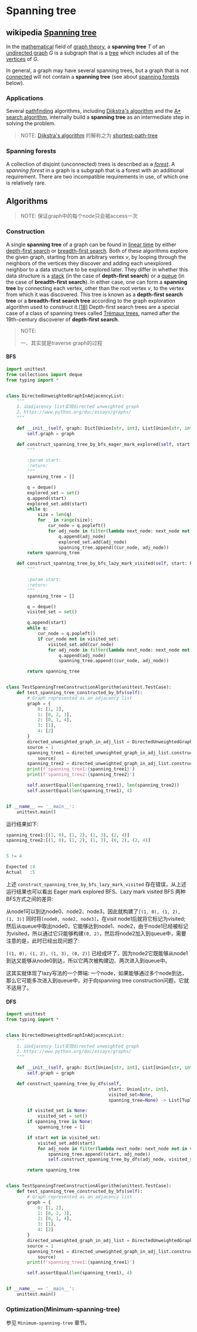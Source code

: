 # Spanning tree



## wikipedia [Spanning tree](https://en.wikipedia.org/wiki/Spanning_tree) 

In the [mathematical](https://en.wikipedia.org/wiki/Mathematics) field of [graph theory](https://en.wikipedia.org/wiki/Graph_theory), a **spanning tree** *T* of an [undirected graph](https://en.wikipedia.org/wiki/Undirected_graph) *G* is a subgraph that is a [tree](https://en.wikipedia.org/wiki/Tree_(graph_theory)) which includes all of the [vertices](https://en.wikipedia.org/wiki/Vertex_(graph_theory)) of *G*.

In general, a graph may have several spanning trees, but a graph that is not [connected](https://en.wikipedia.org/wiki/Connected_graph) will not contain a **spanning tree** (see about [spanning forests](https://en.wikipedia.org/wiki/Spanning_tree#Spanning_forests) below).

### Applications

Several [pathfinding](https://en.wikipedia.org/wiki/Pathfinding) algorithms, including [Dijkstra's algorithm](https://en.wikipedia.org/wiki/Dijkstra's_algorithm) and the [A* search algorithm](https://en.wikipedia.org/wiki/A*_search_algorithm), internally build a **spanning tree** as an intermediate step in solving the problem.

> NOTE: [Dijkstra's algorithm](https://en.wikipedia.org/wiki/Dijkstra's_algorithm) 的解称之为 [shortest-path-tree](https://en.wikipedia.org/wiki/Shortest-path_tree) 
>



### Spanning forests

A collection of disjoint (unconnected) trees is described as a *[forest](https://en.wikipedia.org/wiki/Forest_(graph_theory))*. A *spanning forest* in a graph is a subgraph that is a forest with an additional requirement. There are two incompatible requirements in use, of which one is relatively rare.

## Algorithms

> NOTE: 保证graph中的每个node只会被access一次

### Construction

A single **spanning tree** of a graph can be found in [linear time](https://en.wikipedia.org/wiki/Linear_time) by either [depth-first search](https://en.wikipedia.org/wiki/Depth-first_search) or [breadth-first search](https://en.wikipedia.org/wiki/Breadth-first_search). Both of these algorithms explore the given graph, starting from an arbitrary vertex *v*, by looping through the neighbors of the vertices they discover and adding each unexplored neighbor to a data structure to be explored later. They differ in whether this data structure is a [stack](https://en.wikipedia.org/wiki/Stack_(abstract_data_type)) (in the case of **depth-first search**) or a [queue](https://en.wikipedia.org/wiki/Queue_(abstract_data_type)) (in the case of **breadth-first search**). In either case, one can form a **spanning tree** by connecting each vertex, other than the root vertex *v*, to the vertex from which it was discovered. This tree is known as a **depth-first search tree** or a **breadth-first search tree** according to the graph exploration algorithm used to construct it.[[18\]](https://en.wikipedia.org/wiki/Spanning_tree#cite_note-18) Depth-first search trees are a special case of a class of spanning trees called [Trémaux trees](https://en.wikipedia.org/wiki/Trémaux_tree), named after the 19th-century discoverer of **depth-first search**.

> NOTE:
>
> 一、其实就是traverse graph的过程 

#### BFS

```python
import unittest
from collections import deque
from typing import *


class DirectedUnweightedGraphInAdjacencyList:
    """
    1、以adjacency list实现directed unweighted graph
    2、https://www.python.org/doc/essays/graphs/
    """

    def __init__(self, graph: Dict[Union[str, int], List[Union[str, int]]]):
        self.graph = graph

    def construct_spanning_tree_by_bfs_eager_mark_explored(self, start: Union[str, int]) -> List[Tuple]:
        """

        :param start:
        :return:
        """
        spanning_tree = []

        q = deque()
        explored_set = set()
        q.append(start)
        explored_set.add(start)
        while q:
            size = len(q)
            for _ in range(size):
                cur_node = q.popleft()
                for adj_node in filter(lambda next_node: next_node not in explored_set, self.graph.get(cur_node, [])):
                    q.append(adj_node)
                    explored_set.add(adj_node)
                    spanning_tree.append((cur_node, adj_node))
        return spanning_tree

    def construct_spanning_tree_by_bfs_lazy_mark_visited(self, start: Union[str, int]) -> List[Tuple]:
        """

        :param start:
        :return:
        """
        spanning_tree = []

        q = deque()
        visited_set = set()

        q.append(start)
        while q:
            cur_node = q.popleft()
            if cur_node not in visited_set:
                visited_set.add(cur_node)
                for adj_node in filter(lambda next_node: next_node not in visited_set, self.graph.get(cur_node, [])):
                    q.append(adj_node)
                    spanning_tree.append((cur_node, adj_node))

        return spanning_tree


class TestSpanningTreeConstructionAlgorithm(unittest.TestCase):
    def test_spanning_tree_constructed_by_bfs(self):
        # Graph represented as an adjacency list
        graph = {
            0: [1, 2],
            1: [0, 2, 3],
            2: [0, 1, 4],
            3: [1],
            4: [2]
        }
        directed_unweighted_graph_in_adj_list = DirectedUnweightedGraphInAdjacencyList(graph)
        source = 1
        spanning_tree1 = directed_unweighted_graph_in_adj_list.construct_spanning_tree_by_bfs_eager_mark_explored(
            source)
        spanning_tree2 = directed_unweighted_graph_in_adj_list.construct_spanning_tree_by_bfs_lazy_mark_visited(source)
        print(f'spanning_tree1:{spanning_tree1}')
        print(f'spanning_tree2:{spanning_tree2}')

        self.assertEqual(len(spanning_tree1), len(spanning_tree2))
        self.assertEqual(len(spanning_tree1), 4)


if __name__ == '__main__':
    unittest.main()

```

运行结果如下:

```python
spanning_tree1:[(1, 0), (1, 2), (1, 3), (2, 4)]
spanning_tree2:[(1, 0), (1, 2), (1, 3), (0, 2), (2, 4)]


5 != 4

Expected :4
Actual   :5
```

上述 `construct_spanning_tree_by_bfs_lazy_mark_visited` 存在错误，从上述运行结果也可以看出 Eager mark explored BFS、Lazy mark visited BFS 两种BFS方式之间的差异: 

从node1可以到达node0、node2、node3，因此就构建了`[(1, 0), (1, 2), (1, 3)]` 同时将`[node0, node2, node3]`，在visit node1后就将它标记为visited; 然后从queue中取出node0，它能够达到node1、node2，由于node1已经被标记为visited，所以通过它只能够构建`(0, 2)`，然后将node2加入到queue中，需要注意的是，此时已经出现问题了:

`[(1, 0), (1, 2), (1, 3), (0, 2)]` 已经成环了，因为node2它既能够从node1到达又能够从node0到达，所以它两次被构建边、两次进入到queue中。

这其实就体现了lazy写法的一个弊端: 一个node，如果能够通过多个node到达，那么它可能多次进入到queue中，对于向spanning tree construction问题，它就不适用了。

#### DFS

```python
import unittest
from typing import *


class DirectedUnweightedGraphInAdjacencyList:
    """
    1、以adjacency list实现directed unweighted graph
    2、https://www.python.org/doc/essays/graphs/
    """

    def __init__(self, graph: Dict[Union[str, int], List[Union[str, int]]]):
        self.graph = graph

    def construct_spanning_tree_by_dfs(self,
                                       start: Union[str, int],
                                       visited_set=None,
                                       spanning_tree=None) -> List[Tuple]:

        if visited_set is None:
            visited_set = set()
        if spanning_tree is None:
            spanning_tree = []

        if start not in visited_set:
            visited_set.add(start)
            for adj_node in filter(lambda next_node: next_node not in visited_set, self.graph.get(start, [])):
                spanning_tree.append((start, adj_node))
                self.construct_spanning_tree_by_dfs(adj_node, visited_set, spanning_tree)

        return spanning_tree


class TestSpanningTreeConstructionAlgorithm(unittest.TestCase):
    def test_spanning_tree_constructed_by_bfs(self):
        # Graph represented as an adjacency list
        graph = {
            0: [1, 2],
            1: [0, 2, 3],
            2: [0, 1, 4],
            3: [1],
            4: [2]
        }
        directed_unweighted_graph_in_adj_list = DirectedUnweightedGraphInAdjacencyList(graph)
        source = 1
        spanning_tree1 = directed_unweighted_graph_in_adj_list.construct_spanning_tree_by_dfs(
            source)
        print(f'spanning_tree1:{spanning_tree1}')

        self.assertEqual(len(spanning_tree1), 4)


if __name__ == '__main__':
    unittest.main()

```



### Optimization(Minimum-spanning-tree)

参见 `Minimum-spanning-tree` 章节。

